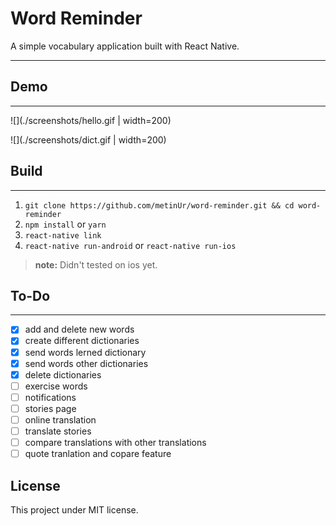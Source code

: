 # Word Reminder
A simple vocabulary application built with React Native.

---

## **Demo**
---
![](./screenshots/hello.gif | width=200)

![](./screenshots/dict.gif | width=200)

## **Build**
---
1. `git clone https://github.com/metinUr/word-reminder.git && cd word-reminder`
1. `npm install` or `yarn` 
1. `react-native link` 
1. `react-native run-android` or `react-native run-ios ` 
> **note:** Didn't tested on ios yet.

## **To-Do**
---
- [x] add and delete new words
- [x] create different dictionaries
- [x] send words lerned dictionary
- [x] send words other dictionaries
- [x] delete dictionaries
- [ ] exercise words
- [ ] notifications
- [ ] stories page
- [ ] online translation
- [ ] translate stories
- [ ] compare translations with other translations
- [ ] quote tranlation and copare feature

## **License**
This project under MIT license. 
